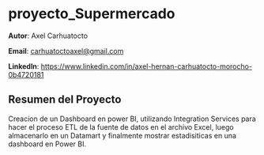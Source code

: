 # proyecto_Supermercado

**Autor**: Axel Carhuatocto

**Email**: carhuatoctoaxel@gmail.com

**LinkedIn**: https://www.linkedin.com/in/axel-hernan-carhuatocto-morocho-0b4720181

## Resumen del Proyecto

Creacion de un Dashboard en power BI, utilizando Integration Services para hacer el proceso ETL de la fuente de datos en el archivo Excel, luego almacenarlo en un Datamart y finalmente mostrar estadisiticas en una dashboard en Power BI.
